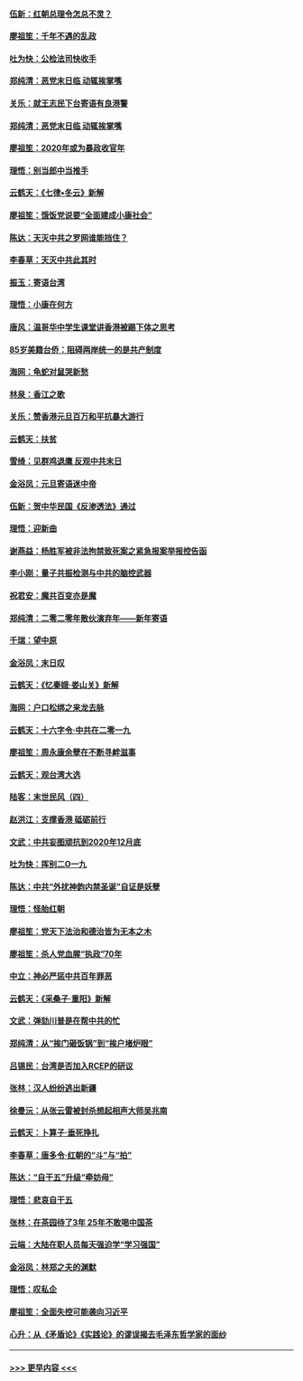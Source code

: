 #### [伍新：红朝总理令怎总不灵？](../pages/nsc993/n11770813.md?t=01062044) 
#### [廖祖笙：千年不遇的乱政](../pages/nsc993/n11770373.md?t=01062044) 
#### [吐为快：公检法司快收手](../pages/nsc993/n11770359.md?t=01062044) 
#### [郑纯清：恶党末日临 动辄挨掌嘴](../pages/nsc993/n11769912.md?t=01062044) 
#### [关乐：就王志民下台寄语有良港警](../pages/nsc993/n11769903.md?t=01062044) 
#### [郑纯清：恶党末日临 动辄挨掌嘴](../pages/nsc993/n11769356.md?t=01062044) 
#### [廖祖笙：2020年或为暴政收官年](../pages/nsc993/n11768216.md?t=01062044) 
#### [理悟：别当郎中当推手](../pages/nsc993/n11768243.md?t=01062044) 
#### [云鹤天：《七律▪冬云》新解](../pages/nsc993/n11768204.md?t=01062044) 
#### [廖祖笙：饿饭党说要“全面建成小康社会”](../pages/nsc993/n11767482.md?t=01062044) 
#### [陈达：天灭中共之罗网谁能挡住？](../pages/nsc993/n11767465.md?t=01062044) 
#### [李春草：天灭中共此其时](../pages/nsc993/n11767452.md?t=01062044) 
#### [振玉：寄语台湾](../pages/nsc993/n11767432.md?t=01062044) 
#### [理悟：小康在何方](../pages/nsc993/n11767394.md?t=01062044) 
#### [唐风：温哥华中学生课堂讲香港被踢下体之思考](../pages/nsc993/n11766848.md?t=01062044) 
#### [85岁美籍台侨：阻碍两岸统一的是共产制度](../pages/nsc993/n11765043.md?t=01062044) 
#### [海网：龟蛇对鼠哭新愁](../pages/nsc993/n11764895.md?t=01062044) 
#### [林泉：香江之歌](../pages/nsc993/n11764415.md?t=01062044) 
#### [关乐：赞香港元旦百万和平抗暴大游行](../pages/nsc993/n11764382.md?t=01062044) 
#### [云鹤天：扶贫](../pages/nsc993/n11764245.md?t=01062044) 
#### [雪绮：见群鸡退鹰  反观中共末日](../pages/nsc993/n11762112.md?t=01062044) 
#### [金浴凤：元旦寄语迷中帝](../pages/nsc993/n11761788.md?t=01062044) 
#### [伍新：贺中华民国《反渗透法》通过](../pages/nsc993/n11761994.md?t=01062044) 
#### [理悟：迎新曲](../pages/nsc993/n11761152.md?t=01062044) 
#### [谢燕益：杨胜军被非法拘禁致死案之紧急报案举报控告函](../pages/nsc993/n11756134.md?t=01062044) 
#### [李小刚：量子共振检测与中共的脑控武器](../pages/nsc993/n11754518.md?t=01062044) 
#### [祝君安：魔共百变亦是魔](../pages/nsc993/n11754469.md?t=01062044) 
#### [郑纯清：二零二零年散伙演弃年——新年寄语](../pages/nsc993/n11754195.md?t=01062044) 
#### [千瑞：望中原](../pages/nsc993/n11754159.md?t=01062044) 
#### [金浴凤：末日叹](../pages/nsc993/n11752359.md?t=01062044) 
#### [云鹤天：《忆秦娥‧娄山关》新解](../pages/nsc993/n11752348.md?t=01062044) 
#### [海网：户口松绑之来龙去脉](../pages/nsc993/n11752328.md?t=01062044) 
#### [云鹤天：十六字令‧中共在二零一九](../pages/nsc993/n11752305.md?t=01062044) 
#### [廖祖笙：周永康余孽在不断寻衅滋事](../pages/nsc993/n11751013.md?t=01062044) 
#### [云鹤天：观台湾大选](../pages/nsc993/n11751007.md?t=01062044) 
#### [陆客：末世民风（四）](../pages/nsc993/n11749203.md?t=01062044) 
#### [赵洪江：支撑香港 砥砺前行](../pages/nsc993/n11748482.md?t=01062044) 
#### [文武：中共妄图顽抗到2020年12月底](../pages/nsc993/n11748446.md?t=01062044) 
#### [吐为快：挥别二O一九](../pages/nsc993/n11748411.md?t=01062044) 
#### [陈达：中共“外扰神韵内禁圣诞”自证是妖孽](../pages/nsc993/n11748226.md?t=01062044) 
#### [理悟：怪胎红朝](../pages/nsc993/n11748206.md?t=01062044) 
#### [廖祖笙：党天下法治和德治皆为无本之木](../pages/nsc993/n11748135.md?t=01062044) 
#### [廖祖笙：杀人党血腥“执政”70年](../pages/nsc993/n11745144.md?t=01062044) 
#### [中立：神必严惩中共百年罪恶](../pages/nsc993/n11744970.md?t=01062044) 
#### [云鹤天：《采桑子‧重阳》新解](../pages/nsc993/n11744948.md?t=01062044) 
#### [文武：弹劾川普是在帮中共的忙](../pages/nsc993/n11744758.md?t=01062044) 
#### [郑纯清：从“挨门砸饭锅”到“挨户堵炉眼”](../pages/nsc993/n11744745.md?t=01062044) 
#### [吕锡民：台湾是否加入RCEP的研议](../pages/nsc993/n11744701.md?t=01062044) 
#### [张林：汉人纷纷逃出新疆](../pages/nsc993/n11743530.md?t=01062044) 
#### [徐曼沅：从张云雷被封杀想起相声大师吴兆南](../pages/nsc993/n11741816.md?t=01062044) 
#### [云鹤天：卜算子‧垂死挣扎](../pages/nsc993/n11739956.md?t=01062044) 
#### [李春草：唐多令‧红朝的“斗”与“拍”](../pages/nsc993/n11739830.md?t=01062044) 
#### [陈达：“自干五”升级“牵妨母”](../pages/nsc993/n11739724.md?t=01062044) 
#### [理悟：悲哀自干五](../pages/nsc993/n11739547.md?t=01062044) 
#### [张林：在茶园待了3年 25年不敢喝中国茶](../pages/nsc993/n11739240.md?t=01062044) 
#### [云端：大陆在职人员每天强迫学“学习强国”](../pages/nsc993/n11738735.md?t=01062044) 
#### [金浴凤：林郑之夫的渊默](../pages/nsc993/n11737735.md?t=01062044) 
#### [理悟：叹私企](../pages/nsc993/n11737715.md?t=01062044) 
#### [廖祖笙：全面失控可能袭向习近平](../pages/nsc993/n11737704.md?t=01062044) 
#### [心升：从《矛盾论》《实践论》的谬误揭去毛泽东哲学家的面纱](../pages/nsc993/n11736962.md?t=01062044) 

----
#### [ >>> 更早内容 <<< ](../indexes/nsc993-earlier.md)
